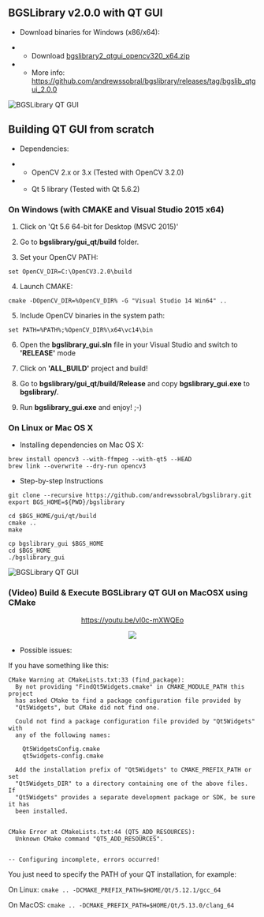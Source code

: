 ## BGSLibrary v2.0.0 with QT GUI 

* Download binaries for Windows (x86/x64):

* * Download [bgslibrary2_qtgui_opencv320_x64.zip](https://github.com/andrewssobral/bgslibrary/releases/download/bgslib_qtgui_2.0.0/bgslibrary2_qtgui_opencv320_x64.zip)

* * More info: https://github.com/andrewssobral/bgslibrary/releases/tag/bgslib_qtgui_2.0.0

![BGSLibrary QT GUI](https://sites.google.com/site/andrewssobral/bgslibrary_qt_gui.png "BGSLibrary QT GUI")

## Building QT GUI from scratch

* Dependencies:

* * OpenCV 2.x or 3.x (Tested with OpenCV 3.2.0)

* * Qt 5 library (Tested with Qt 5.6.2)

### On Windows (with CMAKE and Visual Studio 2015 x64)

1) Click on 'Qt 5.6 64-bit for Desktop (MSVC 2015)'

2) Go to **bgslibrary/gui_qt/build** folder.

3) Set your OpenCV PATH:
```
set OpenCV_DIR=C:\OpenCV3.2.0\build
```

4) Launch CMAKE:
```
cmake -DOpenCV_DIR=%OpenCV_DIR% -G "Visual Studio 14 Win64" ..
```

5) Include OpenCV binaries in the system path:
```
set PATH=%PATH%;%OpenCV_DIR%\x64\vc14\bin
```

6) Open the **bgslibrary_gui.sln** file in your Visual Studio and switch to **'RELEASE'** mode 

7) Click on **'ALL_BUILD'** project and build!

8) Go to **bgslibrary/gui_qt/build/Release** and copy **bgslibrary_gui.exe** to **bgslibrary/**.

9) Run **bgslibrary_gui.exe** and enjoy! ;-)

### On Linux or Mac OS X 

* Installing dependencies on Mac OS X:
```
brew install opencv3 --with-ffmpeg --with-qt5 --HEAD
brew link --overwrite --dry-run opencv3
```

* Step-by-step Instructions
```
git clone --recursive https://github.com/andrewssobral/bgslibrary.git
export BGS_HOME=${PWD}/bgslibrary

cd $BGS_HOME/gui/qt/build
cmake ..
make

cp bgslibrary_gui $BGS_HOME
cd $BGS_HOME
./bgslibrary_gui 
```


![BGSLibrary QT GUI](https://sites.google.com/site/andrewssobral/bgslibrary2_qt_gui_osx.png "BGSLibrary QT GUI")

### (Video) Build & Execute BGSLibrary QT GUI on MacOSX using CMake

<p align="center"><a href=https://youtu.be/vl0c-mXWQEo>https://youtu.be/vl0c-mXWQEo</a></p>
<p align="center">
<a href="https://youtu.be/vl0c-mXWQEo" target="_blank">
<img src="https://sites.google.com/site/andrewssobral/bgslib_qtgui_macosx.png?width=600" border="0" />
</a>
</p>




* Possible issues:

If you have something like this:
```
CMake Warning at CMakeLists.txt:33 (find_package):
  By not providing "FindQt5Widgets.cmake" in CMAKE_MODULE_PATH this project
  has asked CMake to find a package configuration file provided by
  "Qt5Widgets", but CMake did not find one.

  Could not find a package configuration file provided by "Qt5Widgets" with
  any of the following names:

    Qt5WidgetsConfig.cmake
    qt5widgets-config.cmake

  Add the installation prefix of "Qt5Widgets" to CMAKE_PREFIX_PATH or set
  "Qt5Widgets_DIR" to a directory containing one of the above files.  If
  "Qt5Widgets" provides a separate development package or SDK, be sure it has
  been installed.


CMake Error at CMakeLists.txt:44 (QT5_ADD_RESOURCES):
  Unknown CMake command "QT5_ADD_RESOURCES".


-- Configuring incomplete, errors occurred!
```

You just need to specify the PATH of your QT installation, for example:

On Linux:
`cmake .. -DCMAKE_PREFIX_PATH=$HOME/Qt/5.12.1/gcc_64`

On MacOS:
`cmake .. -DCMAKE_PREFIX_PATH=$HOME/Qt/5.13.0/clang_64`
